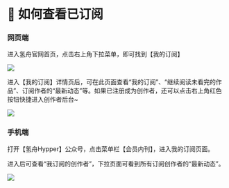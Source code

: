 # 📖 如何查看已订阅

### 网页端

进入氢舟官网首页，点击右上角下拉菜单，即可找到【我的订阅】

![](broken-reference)

进入【我的订阅】详情页后，可在此页面查看“我的订阅”、“继续阅读未看完的作品”、订阅作者的“最新动态”等。如果已注册成为创作者，还可以点击右上角红色按钮快捷进入创作者后台\~

![](broken-reference)

### 手机端

打开【氢舟Hypper】公众号，点击菜单栏【会员内刊】，进入我的订阅页面。

进入后可查看“我订阅的创作者”，下拉页面可看到所有订阅创作者的“最新动态”。

![](broken-reference)
